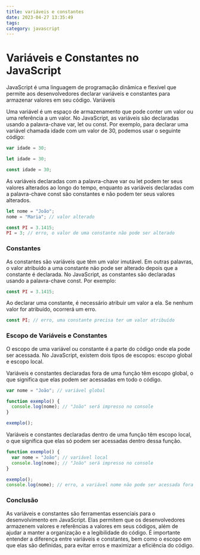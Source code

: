 ```yaml
---
title: variáveis e constantes
date: 2023-04-27 13:35:49
tags:
category: javascript
---
```


# Variáveis e Constantes no JavaScript

JavaScript é uma linguagem de programação dinâmica e flexível que permite aos desenvolvedores declarar variáveis e constantes para armazenar valores em seu código.
Variáveis

Uma variável é um espaço de armazenamento que pode conter um valor ou uma referência a um valor. No JavaScript, as variáveis são declaradas usando a palavra-chave var, let ou const. Por exemplo, para declarar uma variável chamada idade com um valor de 30, podemos usar o seguinte código:

```javascript
var idade = 30;

let idade = 30;

const idade = 30;
```

As variáveis declaradas com a palavra-chave var ou let podem ter seus valores alterados ao longo do tempo, enquanto as variáveis declaradas com a palavra-chave const são constantes e não podem ter seus valores alterados.

```javascript
let nome = "João";
nome = "Maria"; // valor alterado

const PI = 3.1415;
PI = 3; // erro, o valor de uma constante não pode ser alterado
```

### Constantes

As constantes são variáveis que têm um valor imutável. Em outras palavras, o valor atribuído a uma constante não pode ser alterado depois que a constante é declarada. No JavaScript, as constantes são declaradas usando a palavra-chave const. Por exemplo:

```javascript
const PI = 3.1415;
```

Ao declarar uma constante, é necessário atribuir um valor a ela. Se nenhum valor for atribuído, ocorrerá um erro.

```javascript
const PI; // erro, uma constante precisa ter um valor atribuído
```

### Escopo de Variáveis e Constantes

O escopo de uma variável ou constante é a parte do código onde ela pode ser acessada. No JavaScript, existem dois tipos de escopos: escopo global e escopo local.

Variáveis e constantes declaradas fora de uma função têm escopo global, o que significa que elas podem ser acessadas em todo o código.

```javascript
var nome = "João"; // variável global

function exemplo() {
  console.log(nome); // "João" será impresso no console
}

exemplo();
```

Variáveis e constantes declaradas dentro de uma função têm escopo local, o que significa que elas só podem ser acessadas dentro dessa função.

```javascript
function exemplo() {
  var nome = "João"; // variável local
  console.log(nome); // "João" será impresso no console
}

exemplo();
console.log(nome); // erro, a variável nome não pode ser acessada fora da função exemplo
```

### Conclusão

As variáveis e constantes são ferramentas essenciais para o desenvolvimento em JavaScript. Elas permitem que os desenvolvedores armazenem valores e referências a valores em seus códigos, além de ajudar a manter a organização e a legibilidade do código. É importante entender a diferença entre variáveis e constantes, bem como o escopo em que elas são definidas, para evitar erros e maximizar a eficiência do código.

